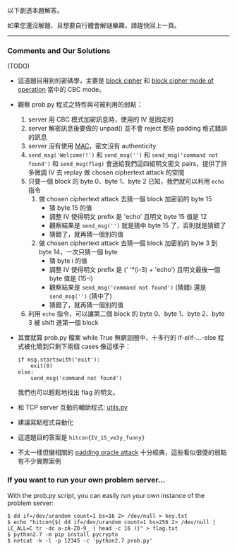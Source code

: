 以下劇透本題解答。

如果您還沒解題、且想要自行體會解謎樂趣，請趕快回上一頁。


---


### Comments and Our Solutions

(TODO)

- 這道題目用到的密碼學，主要是 [block cipher][bc] 和 [block cipher mode of
  operation][mo] 當中的 CBC mode。

- 觀察 prob.py 程式之特性與可被利用的弱點：

  1.  server 用 CBC 模式加密訊息時，使用的 IV 是固定的
  2.  server 解密訊息後要做的 unpad() 並不會 reject 那些 padding 格式錯誤的訊息
  3.  server 沒有使用 [MAC][mac]，密文沒有 authenticity
  4.  `send_msg('Welcome!!')` 和 `send_msg('')` 和 `send_msg('command not found')` 和 `send_msg(flag)` 會送給我們這四組明文密文 pairs，提供了許多微調 IV 去 replay 做 chosen ciphertext attack 的空間
  5.  只要一個 block 的 byte 0、byte 1、byte 2 已知，我們就可以利用 `echo` 指令
      1.  做 chosen ciphertext attack 去猜一個 block 加密前的 byte 15
          - 猜 byte 15 的值
          - 調整 IV 使得明文 prefix 是 'echo' 且明文 byte 15 值是 12
          - 觀察結果是 `send_msg('')` 就是猜中 byte 15 了，否則就是猜錯了
          - 猜錯了，就再猜一個別的值
      2.  做 chosen ciphertext attack 去猜一個 block 加密前的 byte 3 到 byte 14，一次只猜一個 byte
          - 猜 byte i 的值
          - 調整 IV 使得明文 prefix 是 (' '*(i-3) + 'echo') 且明文最後一個 byte 值是 (15-i)
          - 觀察結果是 `send_msg('command not found')` (猜錯) 還是 `send_msg('')` (猜中了)
          - 猜錯了，就再猜一個別的值
  6.  利用 `echo` 指令，可以讓第二個 block 的 byte 0、byte 1、byte 2、byte 3 被 shift 進第一個 block

- 其實就算 prob.py 檔案 while True 無窮迴圈中，十多行的 if-elif-...-else
  程式被化簡到只剩下兩個 cases 像這樣子：

      if msg.startswith('exit'):
          exit(0)
      else:
          send_msg('command not found')

  我們也可以輕鬆地找出 flag 的明文。

- 和 TCP server 互動的輔助程式: [utils.py](utils.py)

- 建議寫點程式自動化

- 這道題目的答案是 `hitcon{IV_15_ve3y_funny}`

- 不太一樣但蠻相關的 [padding oracle attack][poa] 十分經典，這些看似很傻的弱點有不少實際案例

### If you want to run your own problem server...

With the prob.py script, you can easily run your own instance of the problem
server:

    $ dd if=/dev/urandom count=1 bs=16 2> /dev/null > key.txt
    $ echo "hitcon{$( dd if=/dev/urandom count=1 bs=256 2> /dev/null | LC_ALL=C tr -dc a-zA-Z0-9_ | head -c 16 )}" > flag.txt
    $ python2.7 -m pip install pycrypto
    $ netcat -k -l -p 12345 -c 'python2.7 prob.py'


[mac]: https://en.wikipedia.org/wiki/Message_authentication_code
[bc]: https://en.wikipedia.org/wiki/Block_cipher
[mo]: https://en.wikipedia.org/wiki/Block_cipher_mode_of_operation
[poa]: https://en.wikipedia.org/wiki/Padding_oracle_attack
